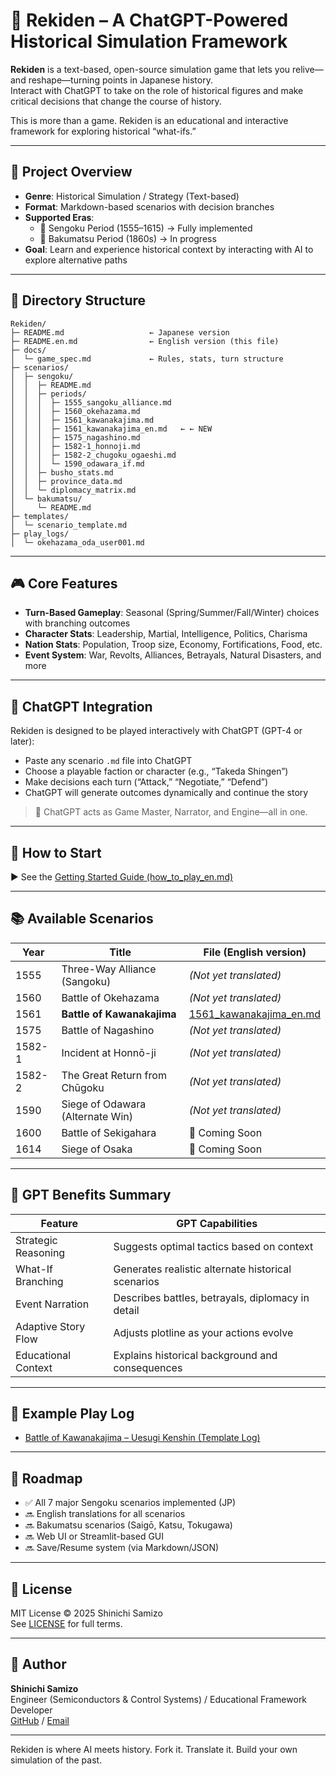 # 🏯 Rekiden – A ChatGPT-Powered Historical Simulation Framework

**Rekiden** is a text-based, open-source simulation game that lets you relive—and reshape—turning points in Japanese history.  
Interact with ChatGPT to take on the role of historical figures and make critical decisions that change the course of history.

This is more than a game. Rekiden is an educational and interactive framework for exploring historical “what-ifs.”

---

## 🎯 Project Overview

- **Genre**: Historical Simulation / Strategy (Text-based)
- **Format**: Markdown-based scenarios with decision branches
- **Supported Eras**:
  - 🏯 Sengoku Period (1555–1615) → Fully implemented
  - 🎌 Bakumatsu Period (1860s) → In progress
- **Goal**: Learn and experience historical context by interacting with AI to explore alternative paths

---

## 📂 Directory Structure

```
Rekiden/
├─ README.md                   ← Japanese version
├─ README.en.md                ← English version (this file)
├─ docs/
│  └─ game_spec.md             ← Rules, stats, turn structure
├─ scenarios/
│  ├─ sengoku/
│  │  ├─ README.md
│  │  ├─ periods/
│  │  │  ├─ 1555_sangoku_alliance.md
│  │  │  ├─ 1560_okehazama.md
│  │  │  ├─ 1561_kawanakajima.md
│  │  │  ├─ 1561_kawanakajima_en.md   ← ← NEW
│  │  │  ├─ 1575_nagashino.md
│  │  │  ├─ 1582-1_honnoji.md
│  │  │  ├─ 1582-2_chugoku_ogaeshi.md
│  │  │  └─ 1590_odawara_if.md
│  │  ├─ busho_stats.md
│  │  ├─ province_data.md
│  │  └─ diplomacy_matrix.md
│  └─ bakumatsu/
│     └─ README.md
├─ templates/
│  └─ scenario_template.md
├─ play_logs/
│  └─ okehazama_oda_user001.md
```
---

## 🎮 Core Features

- **Turn-Based Gameplay**: Seasonal (Spring/Summer/Fall/Winter) choices with branching outcomes
- **Character Stats**: Leadership, Martial, Intelligence, Politics, Charisma
- **Nation Stats**: Population, Troop size, Economy, Fortifications, Food, etc.
- **Event System**: War, Revolts, Alliances, Betrayals, Natural Disasters, and more

---

## 🤖 ChatGPT Integration

Rekiden is designed to be played interactively with ChatGPT (GPT-4 or later):

- Paste any scenario `.md` file into ChatGPT
- Choose a playable faction or character (e.g., “Takeda Shingen”)
- Make decisions each turn (“Attack,” “Negotiate,” “Defend”)
- ChatGPT will generate outcomes dynamically and continue the story

> 🧠 ChatGPT acts as Game Master, Narrator, and Engine—all in one.

---

## 📘 How to Start

▶︎ See the [Getting Started Guide (how_to_play_en.md)](./docs/how_to_play_en.md)

---

## 📚 Available Scenarios

| Year    | Title                           | File (English version)                                           |
|---------|----------------------------------|------------------------------------------------------------------|
| 1555    | Three-Way Alliance (Sangoku)     | *(Not yet translated)*                                           |
| 1560    | Battle of Okehazama              | *(Not yet translated)*                                           |
| 1561    | **Battle of Kawanakajima**       | [1561_kawanakajima_en.md](./sengoku/periods/1561_kawanakajima_en.md) |
| 1575    | Battle of Nagashino              | *(Not yet translated)*                                           |
| 1582-1  | Incident at Honnō-ji             | *(Not yet translated)*                                           |
| 1582-2  | The Great Return from Chūgoku    | *(Not yet translated)*                                           |
| 1590    | Siege of Odawara (Alternate Win) | *(Not yet translated)*                                           |
| 1600    | Battle of Sekigahara             | 🔧 Coming Soon                                                   |
| 1614    | Siege of Osaka                   | 🔧 Coming Soon                                                   |

---

## 🧠 GPT Benefits Summary

| Feature               | GPT Capabilities                                    |
|------------------------|----------------------------------------------------|
| Strategic Reasoning    | Suggests optimal tactics based on context          |
| What-If Branching      | Generates realistic alternate historical scenarios |
| Event Narration        | Describes battles, betrayals, diplomacy in detail  |
| Adaptive Story Flow    | Adjusts plotline as your actions evolve            |
| Educational Context    | Explains historical background and consequences    |

---
## 📘 Example Play Log

- [Battle of Kawanakajima – Uesugi Kenshin (Template Log)](templates/1561_kawanakajima_template_en.md)

---

## 🚀 Roadmap

- ✅ All 7 major Sengoku scenarios implemented (JP)
- 🔜 English translations for all scenarios
- 🔜 Bakumatsu scenarios (Saigō, Katsu, Tokugawa)
- 🔜 Web UI or Streamlit-based GUI
- 🔜 Save/Resume system (via Markdown/JSON)

---

## 📜 License

MIT License © 2025 Shinichi Samizo  
See [LICENSE](LICENSE) for full terms.

---

## 👤 Author

**Shinichi Samizo**  
Engineer (Semiconductors & Control Systems) / Educational Framework Developer  
[GitHub](https://github.com/Samizo-AITL) / [Email](mailto:shin3t72@gmail.com)

---

Rekiden is where AI meets history. Fork it. Translate it. Build your own simulation of the past.

